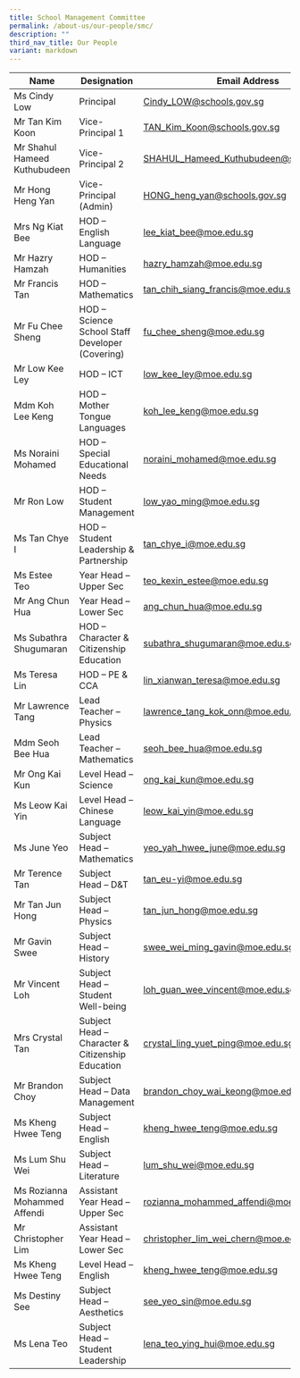 ```yaml
---
title: School Management Committee
permalink: /about-us/our-people/smc/
description: ""
third_nav_title: Our People
variant: markdown
---
```

| Name | Designation | Email Address |
|---|---|---|
| Ms Cindy Low | Principal | [Cindy_LOW@schools.gov.sg](mailto:Cindy_LOW@schools.gov.sg) |
| Mr Tan Kim Koon | Vice-Principal 1 | [TAN_Kim_Koon@schools.gov.sg](mailto:TAN_Kim_Koon@schools.gov.sg) |
| Mr Shahul Hameed Kuthubudeen  | Vice-Principal 2 | [SHAHUL_Hameed_Kuthubudeen@schools.gov.sg](mailto:SHAHUL_Hameed_Kuthubudeen@schools.gov.sg) |
| Mr Hong Heng Yan | Vice-Principal (Admin) | [HONG_heng_yan@schools.gov.sg](mailto:HONG_heng_yan@schools.gov.sg) |
| Mrs Ng Kiat Bee | HOD – English Language | [lee_kiat_bee@moe.edu.sg](mailto:lee_kiat_bee@moe.edu.sg) |
| Mr Hazry Hamzah | HOD – Humanities | [hazry_hamzah@moe.edu.sg](mailto:hazry_hamzah@moe.edu.sg) |
| Mr Francis Tan | HOD – Mathematics | [tan_chih_siang_francis@moe.edu.sg](mailto:tan_chih_siang_francis@moe.edu.sg)|
| Mr Fu Chee Sheng | HOD – Science<br>School Staff Developer (Covering) | [fu_chee_sheng@moe.edu.sg](mailto:fu_chee_sheng@moe.edu.sg) |
| Mr Low Kee Ley | HOD – ICT | [low_kee_ley@moe.edu.sg](mailto:low_kee_ley@moe.edu.sg) |
| Mdm Koh Lee Keng | HOD – Mother Tongue Languages | [koh_lee_keng@moe.edu.sg](mailto:koh_lee_keng@moe.edu.sg) |
| Ms Noraini Mohamed | HOD – Special Educational Needs | [noraini_mohamed@moe.edu.sg](mailto:noraini_mohamed@moe.edu.sg) |
| Mr Ron Low | HOD – Student Management | [low_yao_ming@moe.edu.sg](mailto:low_yao_ming@moe.edu.sg) |
| Ms Tan Chye I | HOD – Student Leadership &amp; Partnership | [tan_chye_i@moe.edu.sg](mailto:tan_chye_i@moe.edu.sg) |
| Ms Estee Teo | Year Head – Upper Sec | [teo_kexin_estee@moe.edu.sg](mailto:teo_kexin_estee@moe.edu.sg) |
| Mr Ang Chun Hua | Year Head – Lower Sec | [ang_chun_hua@moe.edu.sg](mailto:ang_chun_hua@moe.edu.sg) |
| Ms Subathra Shugumaran | HOD – Character &amp; Citizenship Education | [subathra_shugumaran@moe.edu.sg](mailto:subathra_shugumaran@moe.edu.sg) |
| Ms Teresa Lin | HOD – PE &amp; CCA | [lin_xianwan_teresa@moe.edu.sg](mailto:lin_xianwan_teresa@moe.edu.sg) |
| Mr Lawrence Tang | Lead Teacher – Physics | [lawrence_tang_kok_onn@moe.edu.sg](mailto:lawrence_tang_kok_onn@moe.edu.sg) |
| Mdm Seoh Bee Hua | Lead Teacher – Mathematics | [seoh_bee_hua@moe.edu.sg](mailto:lawrence_tang_kok_onn@moe.edu.sg) |
| Mr Ong Kai Kun | Level Head – Science | [ong_kai_kun@moe.edu.sg](mailto:ong_kai_kun@moe.edu.sg) |
| Ms Leow Kai Yin  | Level Head – Chinese Language | [leow_kai_yin@moe.edu.sg](mailto:leow_kai_yin@moe.edu.sg) |
| Ms June Yeo | Subject Head – Mathematics | [yeo_yah_hwee_june@moe.edu.sg](mailto:yeo_yah_hwee_june@moe.edu.sg) |
| Mr Terence Tan | Subject Head – D&amp;T | [tan_eu-yi@moe.edu.sg](mailto:tan_eu-yi@moe.edu.sg) |
| Mr Tan Jun Hong | Subject Head – Physics | [tan_jun_hong@moe.edu.sg](mailto:tan_jun_hong@moe.edu.sg) |
| Mr Gavin Swee  | Subject Head – History | [swee_wei_ming_gavin@moe.edu.sg](mailto:swee_wei_ming_gavin@moe.edu.sg) |
| Mr Vincent Loh | Subject Head – Student Well-being | [loh_guan_wee_vincent@moe.edu.sg](mailto:loh_guan_wee_vincent@moe.edu.sg) |
| Mrs Crystal Tan | Subject Head – Character &amp; Citizenship Education  | [crystal_ling_yuet_ping@moe.edu.sg](mailto:crystal_ling_yuet_ping@moe.edu.sg) |
| Mr Brandon Choy | Subject Head – Data Management  | [brandon_choy_wai_keong@moe.edu.sg](mailto:brandon_choy_wai_keong@moe.edu.sg) |
| Ms Kheng Hwee Teng | Subject Head – English | [kheng_hwee_teng@moe.edu.sg](mailto:kheng_hwee_teng@moe.edu.sg) |
| Ms Lum Shu Wei | Subject Head – Literature  | [lum_shu_wei@moe.edu.sg](mailto:lum_shu_wei@moe.edu.sg) |
| Ms Rozianna Mohammed Affendi  | Assistant Year Head – Upper Sec | [rozianna_mohammed_affendi@moe.edu.sg](mailto:rozianna_mohammed_affendi@moe.edu.sg) |
| Mr Christopher Lim | Assistant Year Head – Lower Sec | [christopher_lim_wei_chern@moe.edu.sg](mailto:christopher_lim_wei_chern@moe.edu.sg) |
| Ms Kheng Hwee Teng | Level Head – English | [kheng_hwee_teng@moe.edu.sg](mailto:kheng_hwee_teng@moe.edu.sg) |
| Ms Destiny See | Subject Head – Aesthetics | [see_yeo_sin@moe.edu.sg](mailto:see_yeo_sin@moe.edu.sg) |
| Ms Lena Teo | Subject Head – Student Leadership | [lena_teo_ying_hui@moe.edu.sg](mailto:lena_teo_ying_hui@moe.edu.sg) |